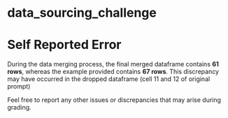 # data_sourcing_challenge

# Self Reported Error

During the data merging process, the final merged dataframe contains **61 rows**, whereas the example provided contains **67 rows**. This discrepancy may have occurred in the dropped dataframe (cell 11 and 12 of original prompt)

Feel free to report any other issues or discrepancies that may arise during grading.

